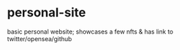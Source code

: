 # personal-site
basic personal website; showcases a few nfts &amp; has link to twitter/opensea/github
